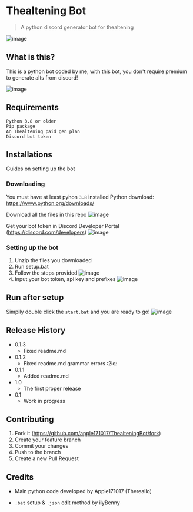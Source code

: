 # Thealtening Bot
> A python discord generator bot for thealtening

![image](https://user-images.githubusercontent.com/64765950/114549345-77dc8b80-9c93-11eb-901d-f274b0412ee0.png)

## What is this?
This is a python bot coded by me, with this bot, you don't require premium to generate alts from discord!

![image](https://pays.host/uploads/7b39b7ce-a82c-4eb4-bc0e-8f6d87a18c34/8InDkMDO.png)

## Requirements
```
Python 3.8 or older
Pip package
An Thealtening paid gen plan
Discord bot token
```

## Installations
Guides on setting up the bot

### Downloading
You must have at least pyhon `3.8` installed
Python download: https://www.python.org/downloads/

Download all the files in this repo
![image](https://pays.host/uploads/7b39b7ce-a82c-4eb4-bc0e-8f6d87a18c34/qurONlss.gif)

Get your bot token in Discord Developer Portal (https://discord.com/developers)
![image](https://pays.host/uploads/7b39b7ce-a82c-4eb4-bc0e-8f6d87a18c34/77SKazvm.gif)


### Setting up the bot
1. Unzip the files you downloaded
2. Run setup.bat
3. Follow the steps provided
![image](https://pays.host/uploads/7b39b7ce-a82c-4eb4-bc0e-8f6d87a18c34/8hT59h79.gif)
4. Input your bot token, api key and prefixes
![image](https://pays.host/uploads/7b39b7ce-a82c-4eb4-bc0e-8f6d87a18c34/frr62SAA.gif)

## Run after setup
Simpily double click the `start.bat` and you are ready to go!
![image](https://pays.host/uploads/7b39b7ce-a82c-4eb4-bc0e-8f6d87a18c34/GRLh7NTu.gif)

## Release History

* 0.1.3
    * Fixed readme.md
* 0.1.2
    * Fixed readme.md grammar errors :2iq:
* 0.1.1
    * Added readme.md
* 1.0
    * The first proper release
* 0.1
    * Work in progress

## Contributing

1. Fork it (<https://github.com/apple171017/ThealteningBot/fork>)
2. Create your feature branch
3. Commit your changes
4. Push to the branch
5. Create a new Pull Request

## Credits
* Main python code developed by Apple171017 (Thereallo) 

* `.bat` setup & `.json` edit method by ilyBenny
